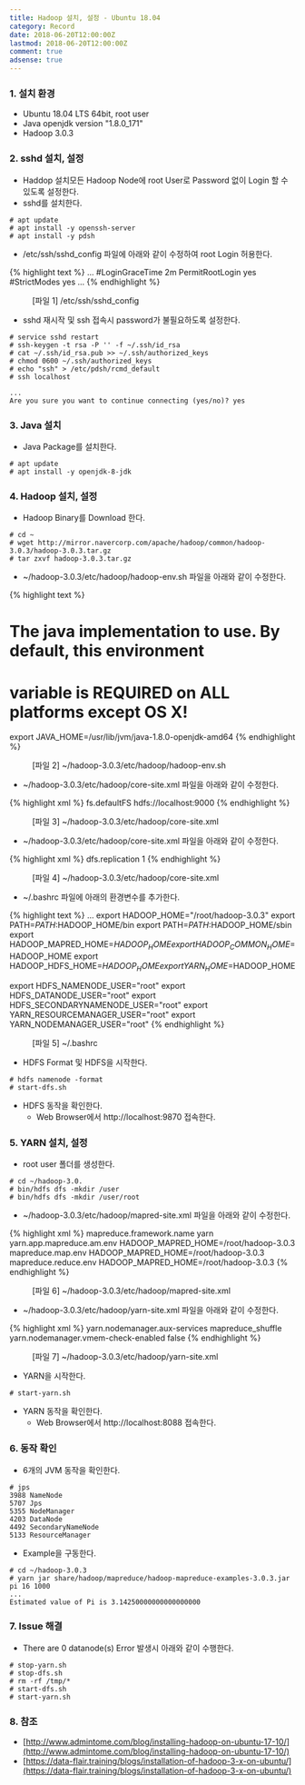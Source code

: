 ```yaml
---
title: Hadoop 설치, 설정 - Ubuntu 18.04
category: Record
date: 2018-06-20T12:00:00Z
lastmod: 2018-06-20T12:00:00Z
comment: true
adsense: true
---
```


### 1. 설치 환경

* Ubuntu 18.04 LTS 64bit, root user
* Java openjdk version "1.8.0_171"
* Hadoop 3.0.3

### 2. sshd 설치, 설정

* Haddop 설치모든 Hadoop Node에 root User로 Password 없이 Login 할 수 있도록 설정한다.
* sshd를 설치한다.

~~~
# apt update
# apt install -y openssh-server
# apt install -y pdsh
~~~

* /etc/ssh/sshd_config 파일에 아래와 같이 수정하여 root Login 허용한다.

{% highlight text %}
...
#LoginGraceTime 2m
PermitRootLogin yes
#StrictModes yes
...
{% endhighlight %}
<figure>
<figcaption class="caption">[파일 1] /etc/ssh/sshd_config</figcaption>
</figure>

* sshd 재시작 및 ssh 접속시 password가 불필요하도록 설정한다.

~~~
# service sshd restart
# ssh-keygen -t rsa -P '' -f ~/.ssh/id_rsa
# cat ~/.ssh/id_rsa.pub >> ~/.ssh/authorized_keys
# chmod 0600 ~/.ssh/authorized_keys
# echo "ssh" > /etc/pdsh/rcmd_default
# ssh localhost

...
Are you sure you want to continue connecting (yes/no)? yes
~~~

### 3. Java 설치 

* Java Package를 설치한다.

~~~
# apt update
# apt install -y openjdk-8-jdk
~~~

### 4. Hadoop 설치, 설정

* Hadoop Binary를 Download 한다.

~~~
# cd ~
# wget http://mirror.navercorp.com/apache/hadoop/common/hadoop-3.0.3/hadoop-3.0.3.tar.gz
# tar zxvf hadoop-3.0.3.tar.gz
~~~

* ~/hadoop-3.0.3/etc/hadoop/hadoop-env.sh 파일을 아래와 같이 수정한다.

{% highlight text %}
# The java implementation to use. By default, this environment
# variable is REQUIRED on ALL platforms except OS X!
export JAVA_HOME=/usr/lib/jvm/java-1.8.0-openjdk-amd64
{% endhighlight %}
<figure>
<figcaption class="caption">[파일 2] ~/hadoop-3.0.3/etc/hadoop/hadoop-env.sh</figcaption>
</figure>

* ~/hadoop-3.0.3/etc/hadoop/core-site.xml 파일을 아래와 같이 수정한다.

{% highlight xml %}
<configuration>
	<property>
        <name>fs.defaultFS</name>
        <value>hdfs://localhost:9000</value>
    </property>
</configuration>
{% endhighlight %}
<figure>
<figcaption class="caption">[파일 3] ~/hadoop-3.0.3/etc/hadoop/core-site.xml</figcaption>
</figure>

* ~/hadoop-3.0.3/etc/hadoop/core-site.xml 파일을 아래와 같이 수정한다.

{% highlight xml %}
<configuration>
	<property>
        <name>dfs.replication</name>
        <value>1</value>
    </property>
</configuration>
{% endhighlight %}
<figure>
<figcaption class="caption">[파일 4] ~/hadoop-3.0.3/etc/hadoop/core-site.xml</figcaption>
</figure>

* ~/.bashrc 파일에 아래의 환경변수를 추가한다.

{% highlight text %}
...
export HADOOP_HOME="/root/hadoop-3.0.3"
export PATH=$PATH:$HADOOP_HOME/bin
export PATH=$PATH:$HADOOP_HOME/sbin
export HADOOP_MAPRED_HOME=$HADOOP_HOME
export HADOOP_COMMON_HOME=$HADOOP_HOME
export HADOOP_HDFS_HOME=$HADOOP_HOME
export YARN_HOME=$HADOOP_HOME

export HDFS_NAMENODE_USER="root"
export HDFS_DATANODE_USER="root"
export HDFS_SECONDARYNAMENODE_USER="root"
export YARN_RESOURCEMANAGER_USER="root"
export YARN_NODEMANAGER_USER="root"
{% endhighlight %}
<figure>
<figcaption class="caption">[파일 5] ~/.bashrc</figcaption>
</figure>

* HDFS Format 및 HDFS을 시작한다.

~~~
# hdfs namenode -format
# start-dfs.sh
~~~

* HDFS 동작을 확인한다.
  * Web Browser에서 http://localhost:9870 접속한다.

### 5. YARN 설치, 설정

* root user 폴더를 생성한다.

~~~
# cd ~/hadoop-3.0.
# bin/hdfs dfs -mkdir /user
# bin/hdfs dfs -mkdir /user/root
~~~

* ~/hadoop-3.0.3/etc/hadoop/mapred-site.xml 파일을 아래와 같이 수정한다.

{% highlight xml %}
<configuration>
	<property>
		<name>mapreduce.framework.name</name>
		<value>yarn</value>
	</property>
	<property>
		<name>yarn.app.mapreduce.am.env</name>
		<value>HADOOP_MAPRED_HOME=/root/hadoop-3.0.3</value>
	</property>
	<property>
		<name>mapreduce.map.env</name>
		<value>HADOOP_MAPRED_HOME=/root/hadoop-3.0.3</value>
	</property>
	<property>
		<name>mapreduce.reduce.env</name>
		<value>HADOOP_MAPRED_HOME=/root/hadoop-3.0.3</value>
	</property>
</configuration>
{% endhighlight %}
<figure>
<figcaption class="caption">[파일 6] ~/hadoop-3.0.3/etc/hadoop/mapred-site.xml</figcaption>
</figure>

* ~/hadoop-3.0.3/etc/hadoop/yarn-site.xml 파일을 아래와 같이 수정한다.

{% highlight xml %}
<configuration>
	<property>
		<name>yarn.nodemanager.aux-services</name>
		<value>mapreduce_shuffle</value>
	</property>
	<property>
		<name>yarn.nodemanager.vmem-check-enabled</name>
		<value>false</value>
	</property>
</configuration>
{% endhighlight %}
<figure>
<figcaption class="caption">[파일 7] ~/hadoop-3.0.3/etc/hadoop/yarn-site.xml</figcaption>
</figure>

* YARN을 시작한다. 

~~~
# start-yarn.sh
~~~

* YARN 동작을 확인한다. 
  * Web Browser에서 http://localhost:8088 접속한다.

### 6. 동작 확인

* 6개의 JVM 동작을 확인한다.

~~~
# jps
3988 NameNode
5707 Jps
5355 NodeManager
4203 DataNode
4492 SecondaryNameNode
5133 ResourceManager
~~~

* Example을 구동한다.

~~~
# cd ~/hadoop-3.0.3
# yarn jar share/hadoop/mapreduce/hadoop-mapreduce-examples-3.0.3.jar pi 16 1000
...
Estimated value of Pi is 3.14250000000000000000
~~~

### 7. Issue 해결

* There are 0 datanode(s) Error 발생시 아래와 같이 수행한다.

~~~
# stop-yarn.sh
# stop-dfs.sh
# rm -rf /tmp/*
# start-dfs.sh
# start-yarn.sh
~~~

### 8. 참조

* [http://www.admintome.com/blog/installing-hadoop-on-ubuntu-17-10/](http://www.admintome.com/blog/installing-hadoop-on-ubuntu-17-10/)
* [https://data-flair.training/blogs/installation-of-hadoop-3-x-on-ubuntu/](https://data-flair.training/blogs/installation-of-hadoop-3-x-on-ubuntu/)
